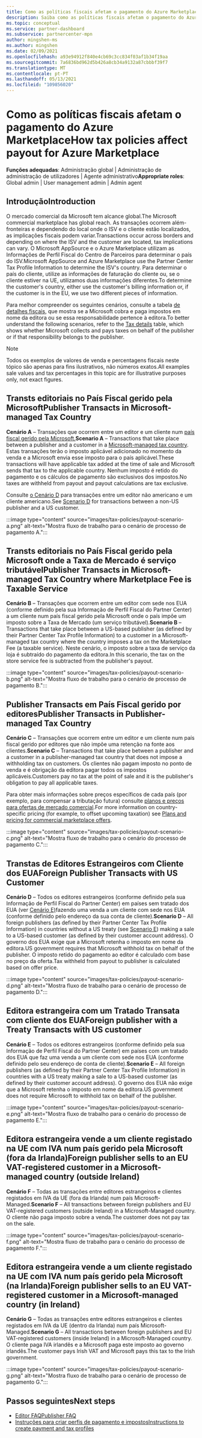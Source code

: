 ```yaml
---
title: Como as políticas fiscais afetam o pagamento do Azure Marketplace
description: Saiba como as políticas fiscais afetam o pagamento do Azure Marketplace.
ms.topic: conceptual
ms.service: partner-dashboard
ms.subservice: partnercenter-mpn
author: mingshen-ms
ms.author: mingshen
ms.date: 02/09/2021
ms.openlocfilehash: a93e94912f840e4cb69c3cc834f03af1b34f19aa
ms.sourcegitcommit: 7a6836bd962d5b426a8cb34a9132a87cbbbf39f7
ms.translationtype: MT
ms.contentlocale: pt-PT
ms.lasthandoff: 05/13/2021
ms.locfileid: "109856020"
---
```

# <a name="how-tax-policies-affect-payout-for-azure-marketplace"></a><span data-ttu-id="2ce9c-103">Como as políticas fiscais afetam o pagamento do Azure Marketplace</span><span class="sxs-lookup"><span data-stu-id="2ce9c-103">How tax policies affect payout for Azure Marketplace</span></span>

<span data-ttu-id="2ce9c-104">**Funções adequadas**: Administração global | Administração de administração de utilizadores | Agente administrativo</span><span class="sxs-lookup"><span data-stu-id="2ce9c-104">**Appropriate roles**: Global admin | User management admin | Admin agent</span></span>

## <a name="introduction"></a><span data-ttu-id="2ce9c-105">Introdução</span><span class="sxs-lookup"><span data-stu-id="2ce9c-105">Introduction</span></span>

<span data-ttu-id="2ce9c-106">O mercado comercial da Microsoft tem alcance global.</span><span class="sxs-lookup"><span data-stu-id="2ce9c-106">The Microsoft commercial marketplace has global reach.</span></span> <span data-ttu-id="2ce9c-107">As transações ocorrem além-fronteiras e dependendo do local onde o ISV e o cliente estão localizados, as implicações fiscais podem variar.</span><span class="sxs-lookup"><span data-stu-id="2ce9c-107">Transactions occur across borders and depending on where the ISV and the customer are located, tax implications can vary.</span></span> <span data-ttu-id="2ce9c-108">O Microsoft AppSource e o Azure Marketplace utilizam as Informações de Perfil Fiscal do Centro de Parceiros para determinar o país do ISV.</span><span class="sxs-lookup"><span data-stu-id="2ce9c-108">Microsoft AppSource and Azure Marketplace use the Partner Center Tax Profile Information to determine the ISV's country.</span></span> <span data-ttu-id="2ce9c-109">Para determinar o país do cliente, utilize as informações de faturação do cliente ou, se o cliente estiver na UE, utilizamos duas informações diferentes.</span><span class="sxs-lookup"><span data-stu-id="2ce9c-109">To determine the customer's country, either use the customer's billing information or, if the customer is in the EU, we use two different pieces of information.</span></span>

<span data-ttu-id="2ce9c-110">Para melhor compreender os seguintes cenários, consulte a tabela [de detalhes fiscais,](tax-details-marketplace.md) que mostra se a Microsoft cobra e paga impostos em nome da editora ou se essa responsabilidade pertence à editora.</span><span class="sxs-lookup"><span data-stu-id="2ce9c-110">To better understand the following scenarios, refer to the [Tax details](tax-details-marketplace.md) table, which shows whether Microsoft collects and pays taxes on behalf of the publisher or if that responsibility belongs to the publisher.</span></span>

> [!NOTE]
> <span data-ttu-id="2ce9c-111">Todos os exemplos de valores de venda e percentagens fiscais neste tópico são apenas para fins ilustrativos, não números exatos.</span><span class="sxs-lookup"><span data-stu-id="2ce9c-111">All examples sale values and tax percentages in this topic are for illustrative purposes only, not exact figures.</span></span>

## <a name="publisher-transacts-in-microsoft-managed-tax-country"></a><span data-ttu-id="2ce9c-112">Transts editoriais no País Fiscal gerido pela Microsoft</span><span class="sxs-lookup"><span data-stu-id="2ce9c-112">Publisher Transacts in Microsoft-managed Tax Country</span></span>

<span data-ttu-id="2ce9c-113">**Cenário A** – Transações que ocorrem entre um editor e um cliente num [país fiscal gerido pela Microsoft.](tax-details-marketplace.md#microsoft-managed-countries)</span><span class="sxs-lookup"><span data-stu-id="2ce9c-113">**Scenario A** – Transactions that take place between a publisher and a customer in a [Microsoft-managed tax country](tax-details-marketplace.md#microsoft-managed-countries).</span></span> <span data-ttu-id="2ce9c-114">Estas transações terão o imposto aplicável adicionado no momento da venda e a Microsoft envia esse imposto para o país aplicável.</span><span class="sxs-lookup"><span data-stu-id="2ce9c-114">These transactions will have applicable tax added at the time of sale and Microsoft sends that tax to the applicable country.</span></span> <span data-ttu-id="2ce9c-115">Nenhum imposto é retido do pagamento e os cálculos de pagamento são exclusivos dos impostos.</span><span class="sxs-lookup"><span data-stu-id="2ce9c-115">No taxes are withheld from payout and payout calculations are tax exclusive.</span></span>

<span data-ttu-id="2ce9c-116">Consulte [o Cenário D](#foreign-publisher-transacts-with-us-customer) para transações entre um editor não americano e um cliente americano.</span><span class="sxs-lookup"><span data-stu-id="2ce9c-116">See [Scenario D](#foreign-publisher-transacts-with-us-customer) for transactions between a non-US publisher and a US customer.</span></span>

:::image type="content" source="images/tax-policies/payout-scenario-a.png" alt-text="Mostra fluxo de trabalho para o cenário de processo de pagamento A.":::

## <a name="publisher-transacts-in-microsoft-managed-tax-country-where-marketplace-fee-is-taxable-service"></a><span data-ttu-id="2ce9c-118">Transts editoriais no País Fiscal gerido pela Microsoft onde a Taxa de Mercado é serviço tributável</span><span class="sxs-lookup"><span data-stu-id="2ce9c-118">Publisher Transacts in Microsoft-managed Tax Country where Marketplace Fee is Taxable Service</span></span>

<span data-ttu-id="2ce9c-119">**Cenário B** – Transações que ocorrem entre um editor com sede nos EUA (conforme definido pela sua Informação de Perfil Fiscal do Partner Center) a um cliente num país fiscal gerido pela Microsoft onde o país impõe um imposto sobre a Taxa de Mercado (um serviço tributável).</span><span class="sxs-lookup"><span data-stu-id="2ce9c-119">**Scenario B** – Transactions that take place between a US-based publisher (as defined by their Partner Center Tax Profile Information) to a customer in a Microsoft-managed tax country where the country imposes a tax on the Marketplace Fee (a taxable service).</span></span> <span data-ttu-id="2ce9c-120">Neste cenário, o imposto sobre a taxa de serviço da loja é subtraído do pagamento da editora.</span><span class="sxs-lookup"><span data-stu-id="2ce9c-120">In this scenario, the tax on the store service fee is subtracted from the publisher's payout.</span></span>

:::image type="content" source="images/tax-policies/payout-scenario-b.png" alt-text="Mostra fluxo de trabalho para o cenário de processo de pagamento B.":::

## <a name="publisher-transacts-in-publisher-managed-tax-country"></a><span data-ttu-id="2ce9c-122">Publisher Transacts em País Fiscal gerido por editores</span><span class="sxs-lookup"><span data-stu-id="2ce9c-122">Publisher Transacts in Publisher-managed Tax Country</span></span>

<span data-ttu-id="2ce9c-123">**Cenário C** – Transações que ocorrem entre um editor e um cliente num país fiscal gerido por editores que não impõe uma retenção na fonte aos clientes.</span><span class="sxs-lookup"><span data-stu-id="2ce9c-123">**Scenario C** – Transactions that take place between a publisher and a customer in a publisher-managed tax country that does not impose a withholding tax on customers.</span></span> <span data-ttu-id="2ce9c-124">Os clientes não pagam imposto no ponto de venda e é obrigação da editora pagar todos os impostos aplicáveis.</span><span class="sxs-lookup"><span data-stu-id="2ce9c-124">Customers pay no tax at the point of sale and it is the publisher's obligation to pay all applicable taxes.</span></span>

<span data-ttu-id="2ce9c-125">Para obter mais informações sobre preços específicos de cada país (por exemplo, para compensar a tributação futura) consulte [planos e preços para ofertas de mercado comercial](/azure/marketplace/plans-pricing#custom-prices).</span><span class="sxs-lookup"><span data-stu-id="2ce9c-125">For more information on country-specific pricing (for example, to offset upcoming taxation) see [Plans and pricing for commercial marketplace offers](/azure/marketplace/plans-pricing#custom-prices).</span></span>

:::image type="content" source="images/tax-policies/payout-scenario-c.png" alt-text="Mostra fluxo de trabalho para o cenário do processo de pagamento C.":::

## <a name="foreign-publisher-transacts-with-us-customer"></a><span data-ttu-id="2ce9c-127">Transtas de Editores Estrangeiros com Cliente dos EUA</span><span class="sxs-lookup"><span data-stu-id="2ce9c-127">Foreign Publisher Transacts with US Customer</span></span>

<span data-ttu-id="2ce9c-128">**Cenário D** – Todos os editores estrangeiros (conforme definido pela sua Informação de Perfil Fiscal do Partner Center) em países sem tratado dos EUA (ver [Cenário E)](#foreign-publisher-with-a-treaty-transacts-with-us-customer)fazendo uma venda a um cliente com sede nos EUA (conforme definido pelo endereço da sua conta de cliente).</span><span class="sxs-lookup"><span data-stu-id="2ce9c-128">**Scenario D** – All foreign publishers (as defined by their Partner Center Tax Profile Information) in countries without a US treaty (see [Scenario E](#foreign-publisher-with-a-treaty-transacts-with-us-customer)) making a sale to a US-based customer (as defined by their customer account address).</span></span> <span data-ttu-id="2ce9c-129">O governo dos EUA exige que a Microsoft retenha o imposto em nome da editora.</span><span class="sxs-lookup"><span data-stu-id="2ce9c-129">US government requires that Microsoft withhold tax on behalf of the publisher.</span></span> <span data-ttu-id="2ce9c-130">O imposto retido do pagamento ao editor é calculado com base no preço da oferta.</span><span class="sxs-lookup"><span data-stu-id="2ce9c-130">Tax withheld from payout to publisher is calculated based on offer price.</span></span>

:::image type="content" source="images/tax-policies/payout-scenario-d.png" alt-text="Mostra fluxo de trabalho para o cenário de processo de pagamento D.":::

## <a name="foreign-publisher-with-a-treaty-transacts-with-us-customer"></a><span data-ttu-id="2ce9c-132">Editora estrangeira com um Tratado Transata com cliente dos EUA</span><span class="sxs-lookup"><span data-stu-id="2ce9c-132">Foreign publisher with a Treaty Transacts with US customer</span></span>

<span data-ttu-id="2ce9c-133">**Cenário E** – Todos os editores estrangeiros (conforme definido pela sua Informação de Perfil Fiscal do Partner Center) em países com um tratado dos EUA que faz uma venda a um cliente com sede nos EUA (conforme definido pelo seu endereço de conta de cliente).</span><span class="sxs-lookup"><span data-stu-id="2ce9c-133">**Scenario E** – All foreign publishers (as defined by their Partner Center Tax Profile Information) in countries with a US treaty making a sale to a US-based customer (as defined by their customer account address).</span></span> <span data-ttu-id="2ce9c-134">O governo dos EUA não exige que a Microsoft retenha o imposto em nome da editora.</span><span class="sxs-lookup"><span data-stu-id="2ce9c-134">US government does not require Microsoft to withhold tax on behalf of the publisher.</span></span>

:::image type="content" source="images/tax-policies/payout-scenario-e.png" alt-text="Mostra fluxo de trabalho para o cenário do processo de pagamento E.":::

## <a name="foreign-publisher-sells-to-an-eu-vat-registered-customer-in-a-microsoft-managed-country-outside-ireland"></a><span data-ttu-id="2ce9c-136">Editora estrangeira vende a um cliente registado na UE com IVA num país gerido pela Microsoft (fora da Irlanda)</span><span class="sxs-lookup"><span data-stu-id="2ce9c-136">Foreign publisher sells to an EU VAT-registered customer in a Microsoft-managed country (outside Ireland)</span></span>

<span data-ttu-id="2ce9c-137">**Cenário F** – Todas as transações entre editores estrangeiros e clientes registados em IVA da UE (fora da Irlanda) num país Microsoft-Managed.</span><span class="sxs-lookup"><span data-stu-id="2ce9c-137">**Scenario F** – All transactions between foreign publishers and EU VAT-registered customers (outside Ireland) in a Microsoft-Managed country.</span></span> <span data-ttu-id="2ce9c-138">O cliente não paga imposto sobre a venda.</span><span class="sxs-lookup"><span data-stu-id="2ce9c-138">The customer does not pay tax on the sale.</span></span>

:::image type="content" source="images/tax-policies/payout-scenario-f.png" alt-text="Mostra fluxo de trabalho para o cenário do processo de pagamento F.":::

## <a name="foreign-publisher-sells-to-an-eu-vat-registered-customer-in-a-microsoft-managed-country-in-ireland"></a><span data-ttu-id="2ce9c-140">Editora estrangeira vende a um cliente registado na UE com IVA num país gerido pela Microsoft (na Irlanda)</span><span class="sxs-lookup"><span data-stu-id="2ce9c-140">Foreign publisher sells to an EU VAT-registered customer in a Microsoft-managed country (in Ireland)</span></span>

<span data-ttu-id="2ce9c-141">**Cenário G** – Todas as transações entre editores estrangeiros e clientes registados em IVA da UE (dentro da Irlanda) num país Microsoft-Managed.</span><span class="sxs-lookup"><span data-stu-id="2ce9c-141">**Scenario G** – All transactions between foreign publishers and EU VAT-registered customers (inside Ireland) in a Microsoft-Managed country.</span></span> <span data-ttu-id="2ce9c-142">O cliente paga IVA irlandês e a Microsoft paga este imposto ao governo irlandês.</span><span class="sxs-lookup"><span data-stu-id="2ce9c-142">The customer pays Irish VAT and Microsoft pays this tax to the Irish government.</span></span>

:::image type="content" source="images/tax-policies/payout-scenario-g.png" alt-text="Mostra fluxo de trabalho para o cenário de processo de pagamento G.":::

## <a name="next-steps"></a><span data-ttu-id="2ce9c-144">Passos seguintes</span><span class="sxs-lookup"><span data-stu-id="2ce9c-144">Next steps</span></span>

- [<span data-ttu-id="2ce9c-145">Editor FAQ</span><span class="sxs-lookup"><span data-stu-id="2ce9c-145">Publisher FAQ</span></span>](/azure/marketplace/marketplace-faq-publisher-guide)
- [<span data-ttu-id="2ce9c-146">Instruções para criar perfis de pagamento e impostos</span><span class="sxs-lookup"><span data-stu-id="2ce9c-146">Instructions to create payment and tax profiles</span></span>](./set-up-your-payout-account.md?context=%2fazure%2fmarketplace%2fcontext%2fcontext#create-a-payment-profile)